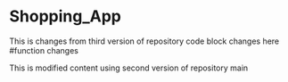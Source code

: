 
# Shopping_App
This is changes from third version of repository
code block changes here
#function changes

This is modified content using second version of repository
main

